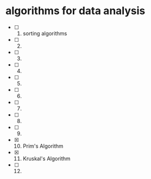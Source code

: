# algorithms for data analysis

- [ ] 1. sorting algorithms
- [ ] 2.
- [ ] 3.
- [ ] 4.
- [ ] 5.
- [ ] 6.
- [ ] 7.
- [ ] 8.
- [ ] 9.
- [x] 10. Prim's Algorithm
- [x] 11. Kruskal's Algorithm
- [ ] 12.

